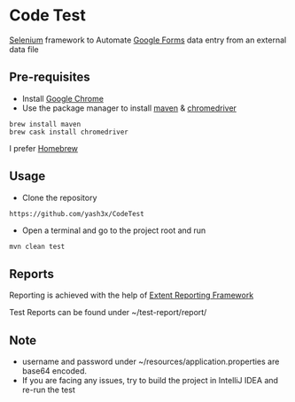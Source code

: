 # Code Test

[Selenium](https://www.google.com) framework to Automate [Google Forms](https://www.google.com/forms/about/) data entry from an external data file

## Pre-requisites 

- Install [Google Chrome](https://www.google.com/chrome/)
- Use the package manager to install [maven](https://maven.apache.org/) & [chromedriver](http://chromedriver.chromium.org/)

```
brew install maven
brew cask install chromedriver
```
I prefer [Homebrew](https://brew.sh/)

## Usage
- Clone the repository

```bash
https://github.com/yash3x/CodeTest
```
- Open a terminal and go to the project root and run

```
mvn clean test
```
## Reports
Reporting is achieved with the help of [Extent Reporting Framework](extentreports.com/) 

Test Reports can be found under ~/test-report/report/

## Note
* username and password under ~/resources/application.properties are base64 encoded.
* If you are facing any issues, try to build the project in IntelliJ IDEA and re-run the test